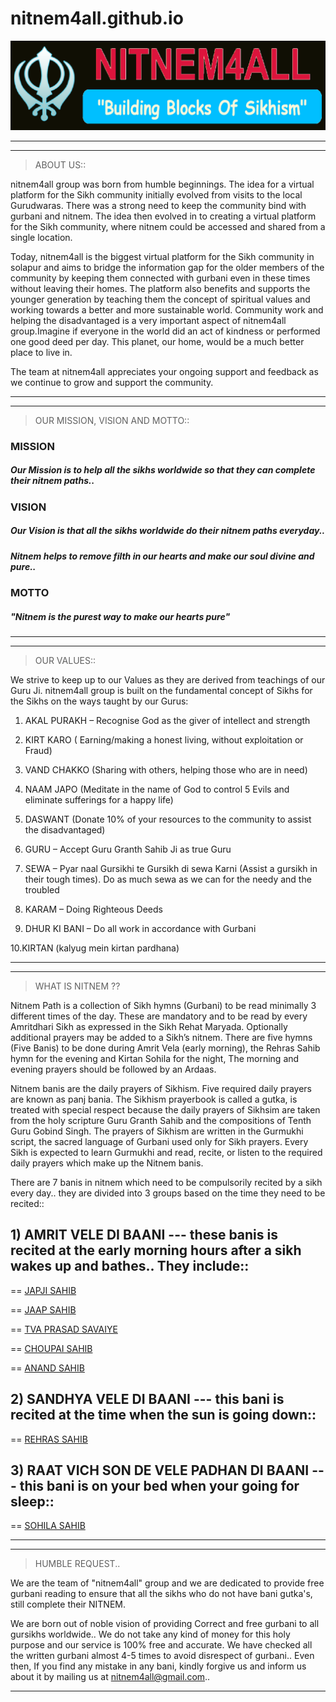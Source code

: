 # nitnem4all.github.io

![logo](banner.png)

--------------------------------------------------------------------------------------------------------------------------------------------------------------------
--------------------------------------------------------------------------------------------------------------------------------------------------------------------


> ABOUT US::

nitnem4all group was born from humble beginnings. The idea for a virtual platform for the Sikh community initially evolved from visits to the local Gurudwaras. There was a strong need to keep the community bind with gurbani and nitnem. The idea then evolved in to creating a virtual platform for the Sikh community, where nitnem could be accessed and shared from a single location.

Today, nitnem4all is the biggest virtual platform for the Sikh community in solapur and aims to bridge the information gap for the older members of the community by keeping them connected with gurbani even in these times without leaving their homes. The platform also benefits and supports the younger generation by teaching them the concept of spiritual values and working towards a better and more sustainable world. Community work and helping the disadvantaged is a very important aspect of nitnem4all group.Imagine if everyone in the world did an act of kindness or performed one good deed per day. This planet, our home, would be a much better place to live in.

The team at nitnem4all appreciates your ongoing support and feedback as we continue to grow and support the community.


--------------------------------------------------------------------------------------------------------------------------------------------------------------------
--------------------------------------------------------------------------------------------------------------------------------------------------------------------


> OUR MISSION, VISION AND MOTTO::

### MISSION
##### Our Mission is to help all the sikhs worldwide so that they can complete their nitnem paths..

### VISION
##### Our Vision is that all the sikhs worldwide do their nitnem paths everyday..
##### Nitnem helps to remove filth in our hearts and make our soul divine and pure..

### MOTTO
##### "Nitnem is the purest way to make our hearts pure"


--------------------------------------------------------------------------------------------------------------------------------------------------------------------
--------------------------------------------------------------------------------------------------------------------------------------------------------------------


> OUR VALUES::

We strive to keep up to our Values as they are derived from teachings of our Guru Ji. nitnem4all group is built on the fundamental concept of Sikhs for the Sikhs on the ways taught by our Gurus:


1. AKAL PURAKH – Recognise God as the giver of intellect and strength

2. KIRT KARO ( Earning/making a honest living, without exploitation or Fraud)

3. VAND CHAKKO (Sharing with others, helping those who are in need)

4. NAAM JAPO (Meditate in the name of God to control 5 Evils and eliminate sufferings for a happy life)

5. DASWANT (Donate 10% of your resources to the community to assist the disadvantaged)

6. GURU – Accept Guru Granth Sahib Ji as true Guru

7. SEWA – Pyar naal Gursikhi te Gursikh di sewa Karni (Assist a gursikh in their tough times). Do as much sewa as we can for the needy and the troubled

8. KARAM – Doing Righteous Deeds

9. DHUR KI BANI – Do all work in accordance with Gurbani

 10.KIRTAN (kalyug mein kirtan pardhana)


--------------------------------------------------------------------------------------------------------------------------------------------------------------------
--------------------------------------------------------------------------------------------------------------------------------------------------------------------


> WHAT IS NITNEM ??

Nitnem Path is a collection of Sikh hymns (Gurbani) to be read minimally 3 different times of the day. These are mandatory and to be read by every Amritdhari Sikh as expressed in the Sikh Rehat Maryada. Optionally additional prayers may be added to a Sikh’s nitnem. There are five hymns (Five Banis) to be done during Amrit Vela (early morning), the Rehras Sahib hymn for the evening and Kirtan Sohila for the night, The morning and evening prayers should be followed by an Ardaas.

Nitnem banis are the daily prayers of Sikhism. Five required daily prayers are known as panj bania. The Sikhism prayerbook is called a gutka, is treated with special respect because the daily prayers of Sikhsim are taken from the holy scripture Guru Granth Sahib and the compositions of Tenth Guru Gobind Singh. The prayers of Sikhism are written in the Gurmukhi script, the sacred language of Gurbani used only for Sikh prayers. Every Sikh is expected to learn Gurmukhi and read, recite, or listen to the required daily prayers which make up the Nitnem banis.

There are 7 banis in nitnem which need to be compulsorily recited by a sikh every day..
they are divided into 3 groups based on the time they need to be recited::

## 1) AMRIT VELE DI BAANI --- these banis is recited at the early morning hours after a sikh wakes up and bathes.. They include::
   
   == [JAPJI SAHIB](https://nitnem4all.github.io/Gjapji%20sahib.htm)
   
   == [JAAP SAHIB](https://nitnem4all.github.io/Gjaap%20sahib.htm)
   
   == [TVA PRASAD SAVAIYE](https://nitnem4all.github.io/Gtva%20prasad%20saviyay.htm)
   
   == [CHOUPAI SAHIB](https://nitnem4all.github.io/Gchoupai%20sahib.htm)
   
   == [ANAND SAHIB](https://nitnem4all.github.io/Ganand%20sahib.htm)
   
   
## 2) SANDHYA VELE DI BAANI --- this bani is recited at the time when the sun is going down::
   
   == [REHRAS SAHIB](https://nitnem4all.github.io/Grehras%20sahib.htm)

## 3) RAAT VICH SON DE VELE PADHAN DI BAANI --- this bani is on your bed when your going for sleep::
   
   == [SOHILA SAHIB](https://nitnem4all.github.io/Gsohila%20sahib.htm)
   
 
--------------------------------------------------------------------------------------------------------------------------------------------------------------------
--------------------------------------------------------------------------------------------------------------------------------------------------------------------

> HUMBLE REQUEST..

We are the team of "nitnem4all" group and we are dedicated to provide free gurbani reading to ensure that all the sikhs who do not have bani gutka's, still complete their NITNEM.

We are born out of noble vision of providing Correct and free gurbani to all gursikhs worldwide.. We do not take any kind of money for this holy purpose and our service is 100% free and accurate. We have checked all the written gurbani almost 4-5 times to avoid disrespect of gurbani.. Even then, If you find any mistake in any bani, kindly forgive us and inform us about it by mailing us at nitnem4all@gmail.com..


----------------------------------------------------------------------------------------------------------------------------------------------------------------------------------------------------------------------------------------------------------------------------------------------------------------------------------------
